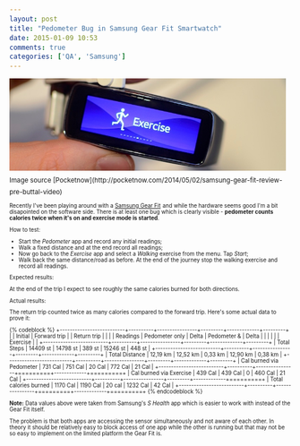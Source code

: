 ```yaml
---
layout: post
title: "Pedometer Bug in Samsung Gear Fit Smartwatch"
date: 2015-01-09 10:53
comments: true
categories: ['QA', 'Samsung']
---
```


<a style="float:left;display:inline-block;margin-right:10px;" href="http://www.amazon.com/gp/product/B00J4DY8RU/ref=as_li_tl?ie=UTF8&camp=1789&creative=390957&creativeASIN=B00J4DY8RU&linkCode=as2&tag=atodorovorg-20&linkId=RNJGVYUTOOJFGWOU">
<img src="/images/samsung/gear_fit.jpg" />
</a>
<sub>
Image source [Pocketnow](http://pocketnow.com/2014/05/02/samsung-gear-fit-review-pre-buttal-video)
<sub>


Recently I've been playing around with a
<a href="http://www.amazon.com/gp/product/B00J4DY8RU/ref=as_li_tl?ie=UTF8&camp=1789&creative=390957&creativeASIN=B00J4DY8RU&linkCode=as2&tag=atodorovorg-20&linkId=RNJGVYUTOOJFGWOU">Samsung Gear Fit</a><img src="http://ir-na.amazon-adsystem.com/e/ir?t=atodorovorg-20&l=as2&o=1&a=B00J4DY8RU" width="1" height="1" border="0" alt="" style="border:none !important; margin:0px !important;" />
and while the hardware seems good I'm a bit disapointed on the software side.
There is at least one bug which is clearly visible - **pedometer counts calories twice
when it's on and exercise mode is started**.


How to test:

* Start the *Pedometer* app and record any initial readings;
* Walk a fixed distance and at the end record all readings;
* Now go back to the *Exercise* app and select a *Walking*
exercise from the menu. Tap *Start*;
* Walk back the same distance/road as before. At the end of the journey
stop the walking exercise and record all readings.

Expected results:

At the end of the trip I expect to see roughly the same calories burned
for both directions.

Actual results:

The return trip counted twice as many calories compared to the forward trip.
Here's some actual data to prove it:

{% codeblock %}
+--------------------------+----------+----------------+---------+-------------+---------+
|                          | Initial  | Forward trip   |         | Return trip |         |
|                          | Readings | Pedometer only |  Delta  | Pedometer & |  Delta  |
|                          |          |                |         | Exercise    |         |
+--------------------------+----------+----------------+---------+-------------+---------+
|              Total Steps | 14409 st | 14798 st       | 389 st  | 15246 st    | 448 st  |
+--------------------------+----------+----------------+---------+-------------+---------+
|           Total Distance | 12,19 km | 12,52 km       | 0,33 km | 12,90 km    | 0,38 km |
+--------------------------+----------+----------------+---------+-------------+---------+
| Cal burned via Pedometer |  731 Cal |  751 Cal       | 20 Cal  |  772 Cal    | 21 Cal  |
+--------------------------+----------+----------------+=========+-------------+=========+
| Cal burned via Exercise  |  439 Cal |  439 Cal       | 0       |  460 Cal    | 21 Cal  |
+--------------------------+----------+----------------+---------+-------------+=========+
|    Total calories burned | 1170 Cal | 1190 Cal       | 20 cal  | 1232 Cal    | 42 Cal  |
+--------------------------+----------+----------------+=========+-------------+=========+
{% endcodeblock %}

**Note:** Data values above were taken from Samsung's *S Health* app which is easier to work with
instead of the Gear Fit itself.

The problem is that both apps are accessing the sensor simultaneously and not aware of each other.
In theory it should be relatively easy to block access of one app while the other is running but
that may not be so easy to implement on the limited platform the Gear Fit is.




